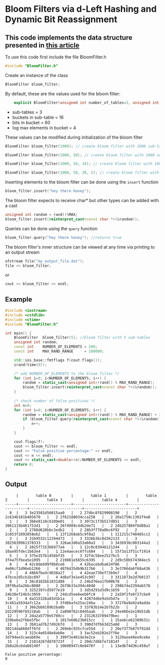 # Bloom Filters via d-Left Hashing and Dynamic Bit Reassignment  

## This code implements the data structure presented in [this article](https://pdfs.semanticscholar.org/c969/d09434e1b3326053e76fc466b62402942d06.pdf)

To use this code first include the file BloomFilter.h  
```cpp
#include "BloomFilter.h"
```

Create an instance of the class  
```cpp
BloomFilter bloom_filter;
```
By default, these are the values used for the bloom filter:
```cpp
    explicit BloomFilter(unsigned int number_of_tables=3, unsigned int buckets_per_table=16, unsigned int bits_per_bucket=60, unsigned int log_max_elements_in_bucket=4);
```
* sub-tables = 3
* buckets in sub-table = 16 
* bits in bucket = 60
* log max elements in bucket = 4  

These values can be modified during initialization of the bloom filter    
```cpp
BloomFilter bloom_filter(1000); // create bloom filter with 1000 sub-tables

BloomFilter bloom_filter(1000, 50); // create bloom filter with 1000 sub-tables with 50 buckets each

BloomFilter bloom_filter(1000, 50, 34); // create bloom filter with 1000 sub-tables with 50 buckets each and 34 bits in each bucket  

BloomFilter bloom_filter(1000, 50, 30, 2); // create bloom filter with 1000 sub-tables with 50 buckets each, 30 bits in each bucket and a maximum of 2^2 elements per bucket
```

Inserting elements to the bloom filter can be done using the `insert` function  
```cpp
bloom_filter.insert("hey there honey");
```

The bloom filter expects to receive char* but other types can be added with a cast  
```cpp
unsigned int random = rand()%MAX;
bloom_filter.insert(reinterpret_cast<const char *>(&random));
```

Queries can be done using the `query` function  
```cpp
bloom_filter.query("hey there honey"); //returns true
```

The bloom filter's inner structure can be viewed at any time via printing to an output stream
```cpp
ofstream file("my_output_file.dat");
file << bloom_filter;
```
or
```cpp
cout << bloom_filter << endl;
```
## Example
```cpp
#include <iostream>
#include <cstdlib>
#include <ctime>
#include "BloomFilter.h"

int main() {
    BloomFilter  bloom_filter(5); //bloom filter with 5 sub-tables
    unsigned int random;
    const int    NUMBER_OF_ELEMENTS = 200;
    const int    MAX_RAND_RANGE     = 100000;

    std::ios_base::fmtflags f(cout.flags());
    srand(time(0));

    /* add NUMBER_OF_ELEMENTS to the bloom filter */
    for (int i=0; i<NUMBER_OF_ELEMENTS; i++) {
        random = static_cast<unsigned int>(rand() % MAX_RAND_RANGE);
        bloom_filter.insert(reinterpret_cast<const char *>(&random));
    }
    
    /* check number of false positives */
    int n=0;
    for (int i=0; i<NUMBER_OF_ELEMENTS; i++) {
        random = static_cast<unsigned int>(rand() % MAX_RAND_RANGE) + 2*MAX_RAND_RANGE;
        if (bloom_filter.query(reinterpret_cast<const char *>(&random)) == 1) {
            n++;
        }
    }

    cout.flags(f);
    cout << bloom_filter << endl;
    cout << "False positive percentage:" << endl;
    cout << n << endl;
    cout << static_cast<double>(n)/NUMBER_OF_ELEMENTS << endl;
    return 0;
}
```
## Output
```
     |        table 0         |        table 1         |        table 2         |        table 3         |        table 4         |
-----+------------------------+------------------------+------------------------+------------------------+------------------------+
  0  |   3 3e23501d56015aa0   |   2 27dbc8f829908190   |   2 2c634b181b485670   |   2 2f62188034cca250   |   2 20a1750c1302f4a0   |
  1  |   3 3b6e0118c6109e01   |   3 3973c1f3b517d851   |   3 3061115b461753d1   |   2 26f4989c44b2de71   |   2 24b257804f8d88a1   |
  2  |   2 2788d620bbc3edb2   |   2 28b3ff70a0bc6f92   |   2 2c053f2892058eb2   |   1 13f1268ab5c9f8a2   |   1 111215c740465cc2   |
  3  |   3 31b9532c12394473   |   3 3326b3bc0d362133   |   3 3825639961378333   |   3 326ae3d0a53a60a3   |   3 3436936c003144a3   |
  4  |   2 2015f7153b6977a4   |   1 12c0c83946121244   |   1 10ae95fdec1b63e4   |   1 12e4aecec6ffc604   |   1 15f3a13f51cf1914   |
  5  |   3 375e357b1456bf35   |   3 32f4c56ee2527bc5   |   3 3f4a75fbea5e1095   |   2 219881e5655c6395   |   2 2d9c50b574304ec5   |
  6  |   4 42c0deb99f0b0ce6   |   4 42bacebdba634f86   |   4 4e06cf1d96eb1266   |   4 4876d35db9b317b6   |   3 3e3706da6f68a436   |
  7  |   4 4866fbedc9038a27   |   4 42eae739ef73b9e7   |   4 47bce2d5cb1bc897   |   4 4d8af3e1e453c997   |   3 3311873e2d760137   |
  8  |   3 36c8182bb1831d88   |   2 24bd76ea1fb00b78   |   2 20f9ba5a2bbc8088   |   2 2b79b33a394c4048   |   2 298b74e2294ab578   |
  9  |   3 3252397cd5977e19   |   3 3d5d291d3d9c1659   |   2 24b38ef24b3c3959   |   2 24dcd5ee6eeb0fc9   |   2 2a59f2fe6f27cbe9   |
 10  |   4 4a315326a83d1b1a   |   4 42874d6e9a5d5d7a   |   3 3c481a5934afc12a   |   3 3fd6bafe25ac24ba   |   3 372f8a9a92a9adda   |
 11  |   3 3662bb8109b26a8b   |   3 33783b14e2b7b22b   |   2 2d229596f65218ab   |   2 2a890f62c84d5aab   |   2 24e486e2e19b51db   |
 12  |   2 2da2a5770e5760cc   |   2 2312633709479bec   |   1 159be6e2f6be5fbc   |   1 1017e60b23b015cc   |   1 15ae6ce62389b31c   |
 13  |   3 3b91ad7b27d926fd   |   3 390d7dfb63d25a0d   |   3 30214da660dff6fd   |   2 269e6c935cfce55d   |   2 20e7377b675f92dd   |
 14  |   3 313c4e6548e8ab0e   |   3 3ac52eb202e2ff6e   |   3 3d794ee3caeab69e   |   3 399f3e481de3e2ce   |   3 3129aee40ee9cebe   |
 15  |   2 21014267d878723f   |   2 20dc7d6bfe71814f   |   2 2b8a26cbda68140f   |   1 10b08947c0e8476f   |   1 13edb74d36c458af   |

False positive percentage:
0
```

